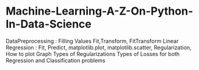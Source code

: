 # Machine-Learning-A-Z-On-Python-In-Data-Science
DataPreprocessing :
      Filling Values
          Fit,Transform, FitTransform
Linear Regression : 
          Fit, Predict, matplotlib.plot, matplotlib.scatter, Regularization, How to plot Graph
          Types of Regularizations
          Types of Losses for both Regression and Classification problems
